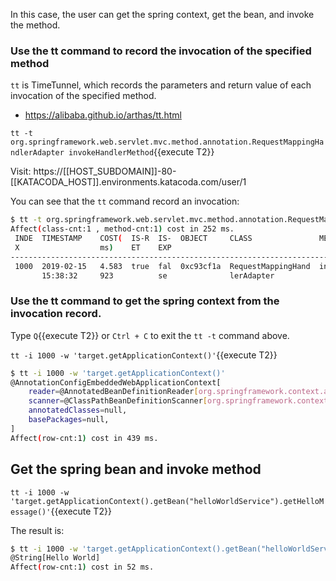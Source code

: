 

In this case, the user can get the spring context, get the bean, and invoke the method.

### Use the tt command to record the invocation of the specified method

`tt` is TimeTunnel, which records the parameters and return value of each invocation of the specified method.

* https://alibaba.github.io/arthas/tt.html

`tt -t org.springframework.web.servlet.mvc.method.annotation.RequestMappingHandlerAdapter invokeHandlerMethod`{{execute T2}}

Visit: https://[[HOST_SUBDOMAIN]]-80-[[KATACODA_HOST]].environments.katacoda.com/user/1

You can see that the `tt` command record an invocation:

```bash
$ tt -t org.springframework.web.servlet.mvc.method.annotation.RequestMappingHandlerAdaptePress Q or Ctrl+C to abort.
Affect(class-cnt:1 , method-cnt:1) cost in 252 ms.
 INDE  TIMESTAMP    COST(  IS-R  IS-  OBJECT     CLASS               METHOD
 X                  ms)    ET    EXP
-----------------------------------------------------------------------------------------
 1000  2019-02-15   4.583  true  fal  0xc93cf1a  RequestMappingHand  invokeHandlerMethod
       15:38:32     923          se              lerAdapter
```

### Use the tt command to get the spring context from the invocation record.

Type `Q`{{execute T2}} or `Ctrl + C` to exit the `tt -t` command above.

`tt -i 1000 -w 'target.getApplicationContext()'`{{execute T2}}

```bash
$ tt -i 1000 -w 'target.getApplicationContext()'
@AnnotationConfigEmbeddedWebApplicationContext[
    reader=@AnnotatedBeanDefinitionReader[org.springframework.context.annotation.AnnotatedBeanDefinitionReader@2e457641],
    scanner=@ClassPathBeanDefinitionScanner[org.springframework.context.annotation.ClassPathBeanDefinitionScanner@6eb38026],
    annotatedClasses=null,
    basePackages=null,
]
Affect(row-cnt:1) cost in 439 ms.
```

## Get the spring bean and invoke method

`tt -i 1000 -w 'target.getApplicationContext().getBean("helloWorldService").getHelloMessage()'`{{execute T2}}

The result is:

```bash
$ tt -i 1000 -w 'target.getApplicationContext().getBean("helloWorldService").getHelloMessage()'
@String[Hello World]
Affect(row-cnt:1) cost in 52 ms.
```